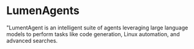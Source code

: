 # LumenAgents
"LumentAgent is an intelligent suite of agents leveraging large language models to perform tasks like code generation, Linux automation, and advanced searches.

